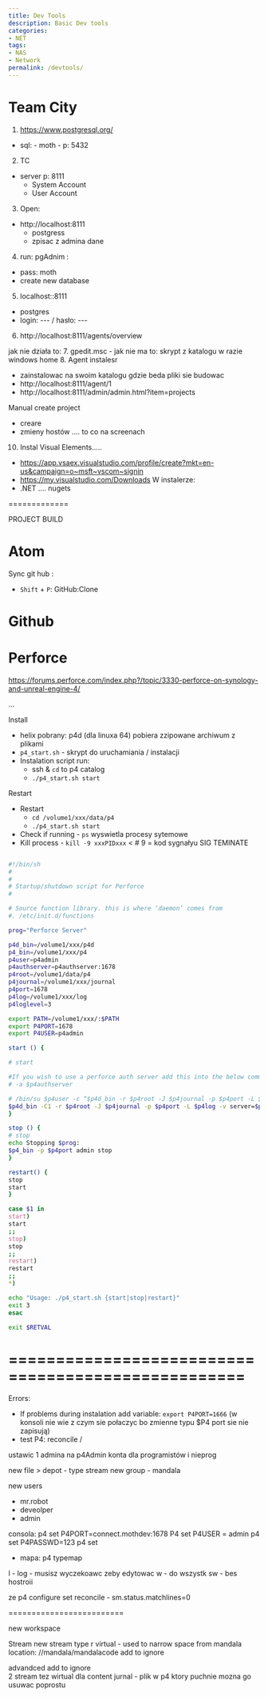 ```yaml
---
title: Dev Tools
description: Basic Dev tools
categories:
- NET
tags:
- NAS
- Network
permalink: /devtools/
---
```




# Team City

1. https://www.postgresql.org/
- sql:   - moth - p: 5432
2. TC
- server p: 8111
  - System Account
  - User Account
3. Open:
- http://localhost:8111
  - postgress
  - zpisac z admina dane
4. run: pgAdnim :
  - pass: moth
  - create new database
5. localhost::8111
 - postgres
 - login: --- / hasło: ---
6. http://localhost:8111/agents/overview

jak nie działa to:
7.  gpedit.msc  - jak nie ma to: skrypt z katalogu w razie windows home
8. Agent instalesr
 - zainstalowac na swoim katalogu gdzie beda pliki sie budowac
 - http://localhost:8111/agent/1
 - http://localhost:8111/admin/admin.html?item=projects

Manual create project
 - creare  
 - zmieny hostów .... to co na screenach
10. Instal Visual Elements.....
 - https://app.vsaex.visualstudio.com/profile/create?mkt=en-us&campaign=o~msft~vscom~signin
 - https://my.visualstudio.com/Downloads
W instalerze:
 - .NET .... nugets

=============

PROJECT BUILD

# Atom

Sync git hub :
- `Shift` + `P`: GitHub:Clone

# Github

# Perforce

https://forums.perforce.com/index.php?/topic/3330-perforce-on-synology-and-unreal-engine-4/

...

Install
- helix pobrany:  p4d (dla linuxa 64) pobiera zzipowane archiwum z plikami
- `p4_start.sh` - skrypt do uruchamiania / instalacji
- Instalation script run:
   - ssh & `cd` to p4 catalog
   - `./p4_start.sh start`

Restart
- Restart
   - `cd /volume1/xxx/data/p4`
   - `./p4_start.sh start`  
- Check if running
      - `ps` wyswietla procesy sytemowe
- Kill process
      - `kill -9 xxxPIDxxx` < # 9 = kod sygnałyu SIG TEMINATE   

```bash

#!/bin/sh
#
#
# Startup/shutdown script for Perforce
#

# Source function library. this is where ‘daemon’ comes from
#. /etc/init.d/functions

prog="Perforce Server"

p4d_bin=/volume1/xxx/p4d
p4_bin=/volume1/xxx/p4
p4user=p4admin
p4authserver=p4authserver:1678
p4root=/volume1/data/p4
p4journal=/volume1/xxx/journal
p4port=1678
p4log=/volume1/xxx/log
p4loglevel=3

export PATH=/volume1/xxx/:$PATH
export P4PORT=1678
export P4USER=p4admin

start () {

# start

#If you wish to use a perforce auth server add this into the below command line.
# -a $p4authserver

# /bin/su $p4user -c “$p4d_bin -r $p4root -J $p4journal -p $p4port -L $p4log -v server=$p4loglevel -d” &>/dev/null
$p4d_bin -C1 -r $p4root -J $p4journal -p $p4port -L $p4log -v server=$p4loglevel -d
}

stop () {
# stop
echo Stopping $prog:
$p4_bin -p $p4port admin stop
}

restart() {
stop
start
}

case $1 in
start)
start
;;
stop)
stop
;;
restart)
restart
;;
*)

echo "Usage: ./p4_start.sh {start|stop|restart}"
exit 3
esac

exit $RETVAL
```








===================================================
==================================================

Errors:   
- If problems during instalation add variable: `export P4PORT=1666` (w konsoli nie wie z czym sie połaczyc bo zmienne typu $P4 port sie nie zapisują)
- test P4: reconcile /

ustawic 1 admina na p4Admin
konta dla programistów i nieprog

new file > depot - type stream
new group - mandala  

new users
- mr.robot
- deveolper
- admin

consola:
p4 set P4PORT=connect.mothdev:1678
P4 set P4USER = admin
p4 set P4PASSWD=123
p4 set


- mapa:
p4 typemap

l - log - musisz wyczekoawc zeby edytowac
w - do wszystk
sw - bes hostroii

ze
p4 configure set  reconcile - sm.status.matchlines=0


=========================

new workspace

Stream new stream  type r virtual - used to narrow space
from mandala
location: //mandala/mandalacode
add to ignore


advandced add to ignore
\
2 stream tez wirtual dla content
jurnal - plik w p4 ktory puchnie mozna go usuwac poprostu
